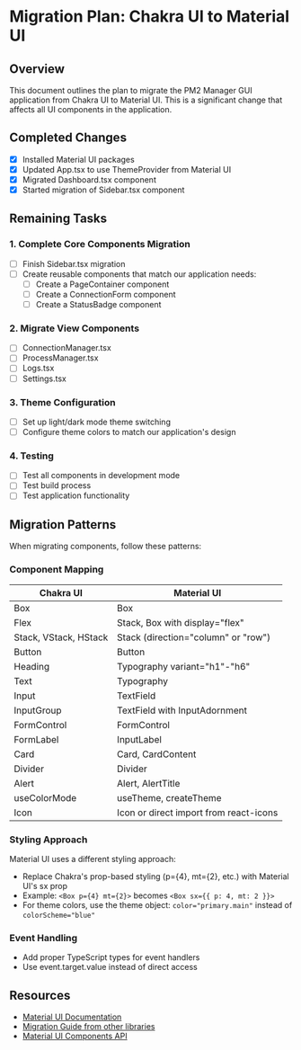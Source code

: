 # Migration Plan: Chakra UI to Material UI

## Overview
This document outlines the plan to migrate the PM2 Manager GUI application from Chakra UI to Material UI. This is a significant change that affects all UI components in the application.

## Completed Changes
- [x] Installed Material UI packages
- [x] Updated App.tsx to use ThemeProvider from Material UI
- [x] Migrated Dashboard.tsx component
- [x] Started migration of Sidebar.tsx component

## Remaining Tasks

### 1. Complete Core Components Migration
- [ ] Finish Sidebar.tsx migration
- [ ] Create reusable components that match our application needs:
  - [ ] Create a PageContainer component
  - [ ] Create a ConnectionForm component
  - [ ] Create a StatusBadge component

### 2. Migrate View Components
- [ ] ConnectionManager.tsx
- [ ] ProcessManager.tsx
- [ ] Logs.tsx
- [ ] Settings.tsx

### 3. Theme Configuration
- [ ] Set up light/dark mode theme switching
- [ ] Configure theme colors to match our application's design

### 4. Testing
- [ ] Test all components in development mode
- [ ] Test build process
- [ ] Test application functionality

## Migration Patterns
When migrating components, follow these patterns:

### Component Mapping
| Chakra UI | Material UI |
|-----------|-------------|
| Box | Box |
| Flex | Stack, Box with display="flex" |
| Stack, VStack, HStack | Stack (direction="column" or "row") |
| Button | Button |
| Heading | Typography variant="h1"-"h6" |
| Text | Typography |
| Input | TextField |
| InputGroup | TextField with InputAdornment |
| FormControl | FormControl |
| FormLabel | InputLabel |
| Card | Card, CardContent |
| Divider | Divider |
| Alert | Alert, AlertTitle |
| useColorMode | useTheme, createTheme |
| Icon | Icon or direct import from react-icons |

### Styling Approach
Material UI uses a different styling approach:
- Replace Chakra's prop-based styling (p={4}, mt={2}, etc.) with Material UI's sx prop
- Example: `<Box p={4} mt={2}>` becomes `<Box sx={{ p: 4, mt: 2 }}>`
- For theme colors, use the theme object: `color="primary.main"` instead of `colorScheme="blue"`

### Event Handling
- Add proper TypeScript types for event handlers
- Use event.target.value instead of direct access

## Resources
- [Material UI Documentation](https://mui.com/material-ui/getting-started/)
- [Migration Guide from other libraries](https://mui.com/material-ui/guides/migration-v4/)
- [Material UI Components API](https://mui.com/material-ui/api/) 